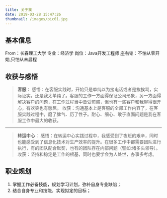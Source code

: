 ```yaml
---
title: 关于我
date: 2019-03-28 15:47:26
thumbnail: /images/pic01.jpg
---
```


## 基本信息
From：长春理工大学
专业：经济学
岗位：Java开发工程师
座右铭：不怕从零开始,只怕从未启程

## 收获与感悟
>**客服**：
>感悟：在客服实践时，开始只是单纯以为接电话或者是挨挨骂，实际证实，还是我太单纯了。客服的工作一方面得保证公司形象，另一方面得解决客户的问题，在工作过程当中备受煎熬，但也有一些客户和我聊得很开心，有欢笑也有憋屈。
>收获：沟通基本上是客服的全部工作内容了，在客服实践过程中，磨了脾气、历了性子。耐心、细心、敢于直面问题是我在客服工作中最大的收获。
---
>**转运中心**：
>感悟：在转运中心实践过程中，我感受到了夜班的艰辛，同时也能感受到了信息化技术对生产效率的提升。在很多工作中都需要团队进行执行，有的团队配合默契，也有的团队存在内部问题（譬如:堵多头领导）。
>收获：坚持和稳定是工作的根基，同时也要学会为人处世，办事多考虑。

## 职业规划
1. 掌握工作必备技能，规划学习计划，弥补自身专业缺陷；
2. 结合自身专业和技能，实现拟定的目标；














